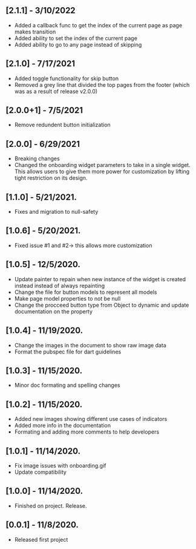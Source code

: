 ## [2.1.1] - 3/10/2022
* Added a callback func to get the index of the current page as page makes transition
* Added ability to set the index of the current page
* Added ability to go to any page instead of skipping 

## [2.1.0] - 7/17/2021
* Added toggle functionality for skip button
* Removed a grey line that divided the top pages from the footer (which was as a result of release v2.0.0)

## [2.0.0+1] - 7/5/2021
* Remove redundent button initialization

## [2.0.0] - 6/29/2021
* Breaking changes
* Changed the onboarding widget parameters to take in a single widget. This allows users to give them more power for customization by lifting tight restriction on its design.

## [1.1.0] - 5/21/2021.
* Fixes and migration to null-safety

## [1.0.6] - 5/20/2021.
* Fixed issue #1 and #2-> this allows more customization

## [1.0.5] - 12/5/2020.

* Update painter to repain when new instance of the widget is created instead instead of always repainting
* Change the file for button models to represent all models
* Make page model properties to not be null
* Change the procceed button type from Object to dynamic and update documentation on the property

## [1.0.4] - 11/19/2020.

* Change the images in the document to show raw image data
* Format the pubspec file for dart guidelines

## [1.0.3] - 11/15/2020.

* Minor doc formating and spelling changes

## [1.0.2] - 11/15/2020.

* Added new images showing different use cases of indicators
* Added more info in the documentation
* Formating and adding more comments to help developers 

## [1.0.1] - 11/14/2020.

* Fix image issues with onboarding.gif
* Update compatibility

## [1.0.0] - 11/14/2020.

* Finished on project. Release.

## [0.0.1] - 11/8/2020.

* Released first project
